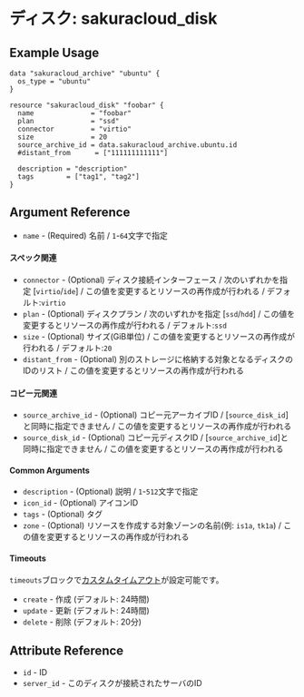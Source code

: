 # ディスク: sakuracloud_disk

## Example Usage

```hcl
data "sakuracloud_archive" "ubuntu" {
  os_type = "ubuntu"
}

resource "sakuracloud_disk" "foobar" {
  name              = "foobar"
  plan              = "ssd"
  connector         = "virtio"
  size              = 20
  source_archive_id = data.sakuracloud_archive.ubuntu.id
  #distant_from      = ["111111111111"]

  description = "description"
  tags        = ["tag1", "tag2"]
}
```

## Argument Reference

* `name` - (Required) 名前 / `1`-`64`文字で指定

#### スペック関連

* `connector` - (Optional) ディスク接続インターフェース / 次のいずれかを指定 [`virtio`/`ide`] / この値を変更するとリソースの再作成が行われる / デフォルト:`virtio`
* `plan` - (Optional) ディスクプラン / 次のいずれかを指定 [`ssd`/`hdd`] / この値を変更するとリソースの再作成が行われる / デフォルト:`ssd`
* `size` - (Optional) サイズ(GiB単位) / この値を変更するとリソースの再作成が行われる / デフォルト:`20`
* `distant_from` - (Optional) 別のストレージに格納する対象となるディスクのIDのリスト / この値を変更するとリソースの再作成が行われる

#### コピー元関連

* `source_archive_id` - (Optional) コピー元アーカイブID / [`source_disk_id`]と同時に指定できません / この値を変更するとリソースの再作成が行われる
* `source_disk_id` - (Optional) コピー元ディスクID / [`source_archive_id`]と同時に指定できません / この値を変更するとリソースの再作成が行われる

#### Common Arguments

* `description` - (Optional) 説明 / `1`-`512`文字で指定
* `icon_id` - (Optional) アイコンID
* `tags` - (Optional) タグ
* `zone` - (Optional) リソースを作成する対象ゾーンの名前(例: `is1a`, `tk1a`) / この値を変更するとリソースの再作成が行われる

#### Timeouts

`timeouts`ブロックで[カスタムタイムアウト](https://www.terraform.io/docs/configuration/resources.html#operation-timeouts)が設定可能です。  

* `create` - 作成 (デフォルト: 24時間)
* `update` - 更新 (デフォルト: 24時間)
* `delete` - 削除 (デフォルト: 20分)

## Attribute Reference

* `id` - ID
* `server_id` - このディスクが接続されたサーバのID

